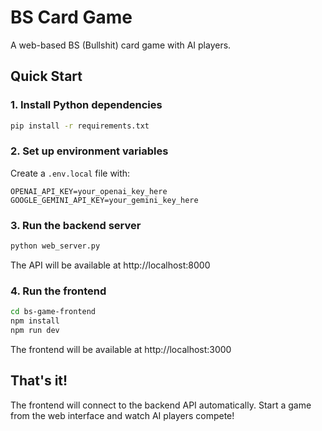 # BS Card Game

A web-based BS (Bullshit) card game with AI players.

## Quick Start

### 1. Install Python dependencies
```bash
pip install -r requirements.txt
```

### 2. Set up environment variables
Create a `.env.local` file with:
```
OPENAI_API_KEY=your_openai_key_here
GOOGLE_GEMINI_API_KEY=your_gemini_key_here
```

### 3. Run the backend server
```bash
python web_server.py
```
The API will be available at http://localhost:8000

### 4. Run the frontend
```bash
cd bs-game-frontend
npm install
npm run dev
```
The frontend will be available at http://localhost:3000

## That's it!

The frontend will connect to the backend API automatically. Start a game from the web interface and watch AI players compete! 